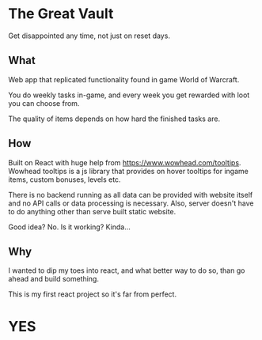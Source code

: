 # The Great Vault
Get disappointed any time, not just on reset days.

## What
Web app that replicated functionality found in game World of Warcraft.

You do weekly tasks in-game, and every week you get rewarded with loot you can choose 
from.

The quality of items depends on how hard the finished tasks are.

## How
Built on React with huge help from https://www.wowhead.com/tooltips. Wowhead tooltips is a js library that provides on hover tooltips for ingame items, custom bonuses, levels etc.

There is no backend running as all data can be provided with website itself and no API calls or data processing is necessary. Also, server doesn't have to do anything other than serve built static website.

Good idea? No. Is it working? Kinda...

## Why
I wanted to dip my toes into react, and what better way to do so, than go ahead and build something.

This is my first react project so it's far from perfect.


# YES
